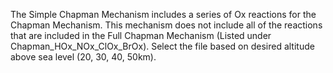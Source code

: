 The Simple Chapman Mechanism includes a series of Ox reactions for the Chapman Mechanism. This mechanism does not include all of the reactions that are included in the Full Chapman Mechanism (Listed under Chapman_HOx_NOx_ClOx_BrOx). Select the file based on desired altitude above sea level (20, 30, 40, 50km).

